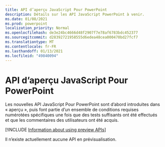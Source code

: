 ```yaml
---
title: API d’aperçu JavaScript Pour PowerPoint
description: Détails sur les API JavaScript PowerPoint à venir.
ms.date: 01/08/2021
ms.prod: powerpoint
localization_priority: Normal
ms.openlocfilehash: de3e24bc4666d48f2907f7e78af6783bdc452377
ms.sourcegitcommit: d28392721958555d6edea48cea000470bd27fcf7
ms.translationtype: MT
ms.contentlocale: fr-FR
ms.lasthandoff: 01/13/2021
ms.locfileid: "49840094"
---
```

# <a name="powerpoint-javascript-preview-apis"></a>API d’aperçu JavaScript Pour PowerPoint

Les nouvelles API JavaScript Pour PowerPoint sont d’abord introduites dans « aperçu », puis font partie d’un ensemble de conditions requises numérotées spécifiques une fois que des tests suffisants ont été effectués et que les commentaires des utilisateurs ont été acquis.

[!INCLUDE [Information about using preview APIs](../../includes/using-preview-apis-host.md)]

Il n’existe actuellement aucune API en prévisualisation.
